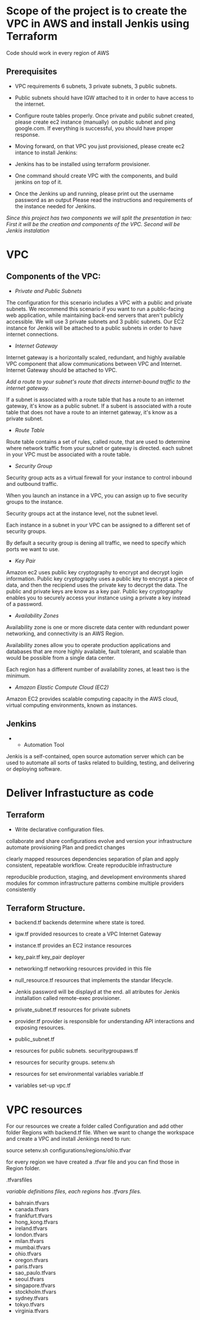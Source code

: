 

# Scope of the project is to create the VPC in AWS and install Jenkis using Terraform 
Code should work in every region of AWS

## Prerequisites
-  VPC requirements 6 subnets, 3 private subnets, 3 public subnets.  

-  Public subnets should have IGW attached to it in order to have access to the internet.  

- Configure route tables properly.
Once private and public subnet created, please create ec2 instance (manually)  on public subnet and ping google.com. If everything is successful, you should have proper response.

-  Moving forward, on that VPC you just provisioned, please create ec2 intance to install Jenkins:

-  Jenkins has to be installed using terraform provisioner.
-  One command should create VPC with the components, and build jenkins on top of it.
-  Once the Jenkins up and running, please print out the username password as an output
Please read the instructions and requirements of the instance needed for Jenkins.

*Since this project has two components we will split the presentation in two: First it will be the creation and components of the VPC. Second will be Jenkis instalation*

# VPC


## Components of the VPC:

-  *Private and Public Subnets*

 The configuration for this scenario includes a VPC with a public and private subnets. We recommend this scenario if you want to run a public-facing web application, while maintaining back-end servers that aren't publicly accessible.
 We will use 3 private subnets and 3 public subnets. Our EC2 instance for Jenkis will be attached to a public subnets in order to have internet connections.

-  *Internet Gateway* 

 Internet gateway is a horizontally scaled, redundant, and highly available VPC component that allow communications between VPC and Internet.
 Internet Gateway should be attached to VPC.
 
 *Add a route to your subnet's route that directs internet-bound traffic to the internet gateway.*
 
 If a subnet is associated with a route table that has a route to an internet gateway, it's know as a public subnet.
 If a subent is associated with a route table that does not have a route to an internet gateway, it's know as a private subnet.

- *Route Table*

Route table contains a set of rules, called route, that are used to determine where network traffic from your subnet or gateway is directed.
each subnet in your VPC must be associated with a route table.

- *Security Group*

 Security group acts as a virtual firewall for your instance to control inbound and outbound traffic.
 
 When you launch an instance in a VPC, you can assign up to five security groups to the instance.

 Security groups act at the instance level, not the subnet level.

 Each instance in a subnet in your VPC can be assigned to a different set of security groups.

 By default a security group is dening all traffic, we need to specify which ports we want to use.

- *Key Pair* 

Amazon ec2 uses public key cryptography to encrypt and decrypt login information.
Public key cryptography uses a public key to encrypt a piece of data, and then the recipiend uses the private key to decrypt the data.
The public and private keys are know as a key pair.
Public key cryptography enables you to securely access your instance using a private a key instead of a password.

- *Availability Zones* 

Availability zone is one or more discrete data center with redundant power networking, and connectivity is an AWS Region.

Availability zones allow you to operate production applications and databases that are more highly available, fault tolerant, and scalable than would be possible from a single data center.

Each region has a different number of availability zones, at least two is the minimum.

- *Amazon Elastic Compute Cloud (EC2)*

Amazon EC2 provides scalable computing capacity in the AWS cloud, virtual computing environments, known as instances.

## Jenkins
- - Automation Tool 

Jenkis is a self-contained, open source automation server which can be used to automate all sorts of tasks related to building, testing, and delivering or deploying software.

# Deliver Infrastucture as code
## Terraform

- Write declarative configuration files.

collaborate and share configurations
evolve and version your infrastructure
automate provisioning
Plan and predict changes

clearly mapped resources dependencies
separation of plan and apply
consistent, repeatable workflow.
Create reproducible infrastructure

reproducible production, staging, and development environments
shared modules for common infrastructure patterns
combine multiple providers consistently

## Terraform Structure.
- backend.tf
backends determine where state is tored.

- igw.tf
provided resources to create a VPC Internet Gateway

- instance.tf
provides an EC2 instance resources

- key_pair.tf
key_pair deployer

- networking.tf
networking resources provided in this file

- null_resource.tf
resources that implements the standar lifecycle.

- Jenkis password will be displayd at the end.
all atributes for Jenkis installation called remote-exec provisioner.

- private_subnet.tf
resources for private subnets

- provider.tf
provider is responsible for understanding API interactions and exposing resources.

- public_subnet.tf
 - resources for public subnets. 
securitygroupaws.tf
 - resources for security groups. 
setenv.sh
 - resources for set environmental variables
variable.tf
 - variables set-up
vpc.tf

# VPC resources
For our resources we create a folder called Configuration and add other folder Regions with backend.tf file.
When we want to change the workspace and create a VPC and install Jenkings need to run: 

source setenv.sh configurations/regions/ohio.tfvar

for every region we have created a .tfvar file and you can find those in Region folder.

.tfvarsfiles

*variable definitions files, each regions has .tfvars files.*
- bahrain.tfvars
- canada.tfvars
- frankfurt.tfvars
- hong_kong.tfvars
- ireland.tfvars
- london.tfvars
- milan.tfvars
- mumbai.tfvars
- ohio.tfvars
- oregon.tfvars
- paris.tfvars
- sao_paulo.tfvars
- seoul.tfvars
- singapore.tfvars
- stockholm.tfvars
- sydney.tfvars
- tokyo.tfvars
- virginia.tfvars
